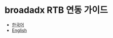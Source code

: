 # broadadx RTB 연동 가이드

* [한국어](#-broadadx-RTB-연동-가이드) </br>
* [English](#-broadadx-RTB-Integration-Guide)